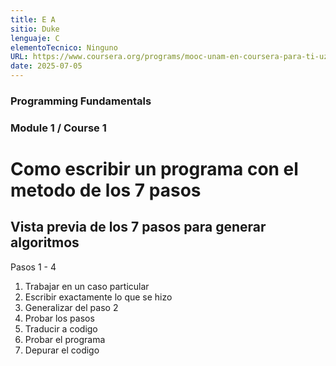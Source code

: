 ```yaml
---
title: E A
sitio: Duke
lenguaje: C
elementoTecnico: Ninguno
URL: https://www.coursera.org/programs/mooc-unam-en-coursera-para-ti-uzeau/specializations/c-programming
date: 2025-07-05
---
```

### Programming Fundamentals

### Module 1 / Course 1

<!--end_excerpt-->

# Como escribir un programa con el metodo de los 7 pasos

## Vista previa de los 7 pasos para generar algoritmos
Pasos 1 - 4
1. Trabajar en un caso particular
2. Escribir exactamente lo que se hizo
3. Generalizar del paso 2
4. Probar los pasos
5. Traducir a codigo
6. Probar el programa
7. Depurar el codigo